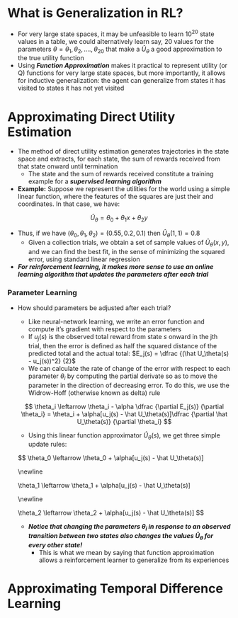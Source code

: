 # What is Generalization in RL?

- For very large state spaces, it may be unfeasible to learn $10^{20}$ state values in a table, we could alternatively learn say, 20 values for the parameters $\theta = \theta_1, \theta_2, ...., \theta_{20}$ that make a $\hat U_\theta$ a good approximation to the true utility function
- Using ***Function Approximation*** makes it practical to represent utility (or Q) functions for very large state spaces, but more importantly, it allows for inductive generalization: the agent can generalize from states it has visited to states it has not yet visited

# Approximating Direct Utility Estimation

- The method of direct utility estimation generates trajectories in the state space and extracts, for each state, the sum of rewards received from that state onward until termination
    - The state and the sum of rewards received constitute a training example for a ***supervised learning algorithm***
- **Example:** Suppose we represent the utilities for the world using a simple linear function, where the features of the squares are just their and coordinates. In that case, we have:

$$
\hat U_{\theta} = \theta_0 + \theta_1 x + \theta_2 y
$$

- Thus, if we have $(\theta_0, \theta_1, \theta_2) = (0.55,0.2,0.1)$ then $\hat U_\theta(1,1) = 0.8$
    - Given a collection trials, we obtain a set of sample values of $\hat U_\theta(x,y)$, and we can find the best fit, in the sense of minimizing the squared error, using standard linear regression
- ***For reinforcement learning, it makes more sense to use an online learning algorithm that updates the parameters after each trial***

### Parameter Learning

- How should parameters be adjusted after each trial?
    - Like neural-network learning, we write an error function and compute it’s gradient with respect to the parameters
    - If $u_j(s)$ is the observed total reward from state $s$ onward in the jth trial, then the error is defined as half the squared distance of the predicted total and the actual total: $E_j(s) = \dfrac {(\hat U_\theta(s) - u_j(s))^2} {2}$
    - We can calculate the rate of change of the error with respect to each parameter $\theta_i$ by computing the partial derivate so as to move the parameter in the direction of decreasing error. To do this, we use the Widrow-Hoff (otherwise known as delta) rule

    $$
    \theta_i \leftarrow \theta_i - \alpha \dfrac {\partial E_j(s)} {\partial \theta_i} = \theta_i + \alpha[u_j(s) - \hat U_\theta(s)]\dfrac {\partial \hat U_\theta(s)} {\partial \theta_i}
    $$

    - Using this linear function approximator $\hat U_\theta(s)$, we get three simple update rules:

    $$
    \theta_0 \leftarrow \theta_0 + \alpha[u_j(s) - \hat U_\theta(s)]

    \newline

    \theta_1 \leftarrow \theta_1 + \alpha[u_j(s) - \hat U_\theta(s)]

    \newline

    \theta_2 \leftarrow \theta_2 + \alpha[u_j(s) - \hat U_\theta(s)]
    $$

    - ***Notice that changing the parameters $\theta_i$ in response to an observed transition between two states also changes the values $\hat U_\theta$ for every other state!***
        - This is what we mean by saying that function approximation allows a reinforcement learner to generalize from its experiences

# Approximating Temporal Difference Learning
